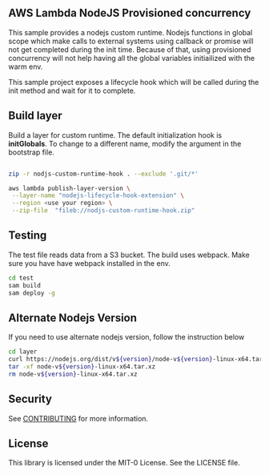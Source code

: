 ## AWS Lambda NodeJS Provisioned concurrency

This sample provides a nodejs custom runtime. Nodejs functions in global scope which make calls to external systems using callback or promise will not get completed during the init time. Because of that, using provisioned concurrency will not help having all the global variables initiailized with the warm env.

This sample project exposes a lifecycle hook which will be called during the init method and wait for it to complete.

## Build layer

Build a layer for custom runtime. The default initialization hook is <b>initGlobals</b>. 
To change to a different name, modify the argument in the bootstrap file.

```bash

zip -r nodjs-custom-runtime-hook . --exclude '.git/*'

aws lambda publish-layer-version \
 --layer-name "nodejs-lifecycle-hook-extension" \
 --region <use your region> \
 --zip-file  "fileb://nodjs-custom-runtime-hook.zip"

```

## Testing

The test file reads data from a S3 bucket. The build uses webpack. Make sure you have have webpack installed in the env.

```bash
cd test
sam build
sam deploy -g
```


## Alternate Nodejs Version

If you need to use alternate nodejs version, follow the instruction below

```bash
cd layer
curl https://nodejs.org/dist/v${version}/node-v${version}-linux-x64.tar.xz --output node-v${version}-linux-x64.tar.xz
tar -xf node-v${version}-linux-x64.tar.xz
rm node-v${version}-linux-x64.tar.xz

```

## Security

See [CONTRIBUTING](CONTRIBUTING.md#security-issue-notifications) for more information.

## License

This library is licensed under the MIT-0 License. See the LICENSE file.

